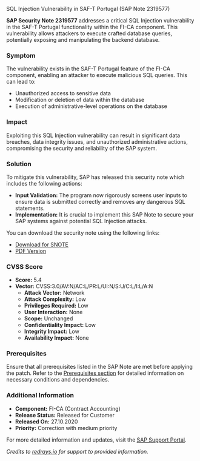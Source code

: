 SQL Injection Vulnerability in SAF-T Portugal (SAP Note 2319577)

**SAP Security Note 2319577** addresses a critical SQL Injection vulnerability in the SAF-T Portugal functionality within the FI-CA component. This vulnerability allows attackers to execute crafted database queries, potentially exposing and manipulating the backend database.

### **Symptom**
The vulnerability exists in the SAF-T Portugal feature of the FI-CA component, enabling an attacker to execute malicious SQL queries. This can lead to:
- Unauthorized access to sensitive data
- Modification or deletion of data within the database
- Execution of administrative-level operations on the database

### **Impact**
Exploiting this SQL Injection vulnerability can result in significant data breaches, data integrity issues, and unauthorized administrative actions, compromising the security and reliability of the SAP system.

### **Solution**
To mitigate this vulnerability, SAP has released this security note which includes the following actions:
- **Input Validation:** The program now rigorously screens user inputs to ensure data is submitted correctly and removes any dangerous SQL statements.
- **Implementation:** It is crucial to implement this SAP Note to secure your SAP systems against potential SQL Injection attacks.

You can download the security note using the following links:
- [Download for SNOTE](https://notesdownloads.sap.com/note/0040000001805492020)
- [PDF Version](https://userapps.support.sap.com/sap/support/sfm/notes/print/0002319577?language=en-US&token=8A52A00F6D079C35CC88E005D5A8256F)

### **CVSS Score**
- **Score:** 5.4
- **Vector:** CVSS:3.0/AV:N/AC:L/PR:L/UI:N/S:U/C:L/I:L/A:N
  - **Attack Vector:** Network
  - **Attack Complexity:** Low
  - **Privileges Required:** Low
  - **User Interaction:** None
  - **Scope:** Unchanged
  - **Confidentiality Impact:** Low
  - **Integrity Impact:** Low
  - **Availability Impact:** None

### **Prerequisites**
Ensure that all prerequisites listed in the SAP Note are met before applying the patch. Refer to the [Prerequisites section](https://me.sap.com/notes/2319577#Prerequisites) for detailed information on necessary conditions and dependencies.

### **Additional Information**
- **Component:** FI-CA (Contract Accounting)
- **Release Status:** Released for Customer
- **Released On:** 27.10.2020
- **Priority:** Correction with medium priority

For more detailed information and updates, visit the [SAP Support Portal](https://me.sap.com/notes/2319577).

_Credits to [redrays.io](https://redrays.io) for support to provided information._